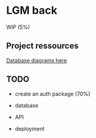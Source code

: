 # LGM back

WIP (5%)

## Project ressources

[Database diagrams here](https://app.diagrams.net/?src=about#G1NSn1zQo5ATvEJZsK4XpHUoqYIAibAma6)


## TODO


- create an auth package (70%)
- database
- API

- deployment
